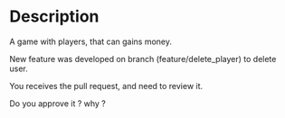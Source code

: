 # Description

A game with players, that can gains money.

New feature was developed on branch (feature/delete_player) to delete user.

You receives the pull request, and need to review it.

Do you approve it ? why ?

